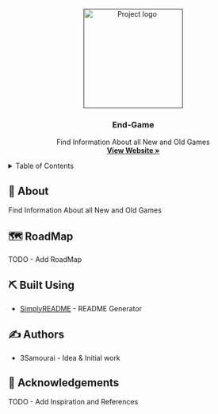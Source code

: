 <!--
*** Thanks for use SimplyREADME.
***
***
*** To find what you do complete. Do a search (Ctrl/Cmd-F) «TODO»
***
-->
<p align="center">
  <a href="" rel="noopener">
 <img width=200px height=200px src="https://via.placeholder.com/200x200.png?text=LOGO" alt="Project logo"></a>
</p>

<h3 align="center">End-Game</h3>
 <p align="center">
    Find Information About all New and Old Games
    <br />
    <a href="https://3samourai.github.io/End-Game/index.html"><strong>View Website »</strong></a>
    <br />
    </p>
  

<details>
  <summary>Table of Contents</summary>
  <ol>
    <li>
      <a href="#about">About The Project</a>
      <ul>
        <li><a href="#built-with">Built With</a></li>
      </ul>
    </li>
    <li>
    <li><a href="#roadmap">Roadmap</a></li>
    <li><a href="#built_using">Built Using</a></li>
    <li><a href="#authors">Authors</a></li>
    <li><a href="#acknowledgement">Acknowledgement</a></li>

  </ol>
</details>

## 🧐 About <a name = "about"></a>
Find Information About all New and Old Games

## 🗺 RoadMap <a name = "roadmap"></a>
TODO - Add RoadMap

## ⛏️ Built Using <a name = "built_using"></a>
- [SimplyREADME](https://github.com/3Samourai/simply-readme) - README Generator

## ✍️ Authors <a name = "authors"></a>
- 3Samourai - Idea & Initial work

## 🎉 Acknowledgements <a name = "acknowledgement"></a>
TODO -  Add Inspiration and References
